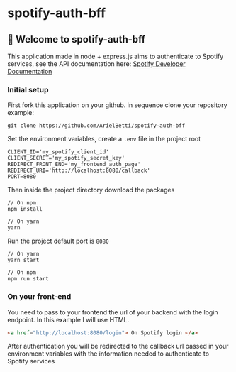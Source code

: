 # spotify-auth-bff

## 👋 Welcome to spotify-auth-bff

This application made in node + express.js aims to authenticate to Spotify services, see the API documentation here: [Spotify Developer Documentation]('https://developer.spotify.com/documentation/')

### Initial setup

First fork this application on your github. in sequence clone your repository example:

```
git clone https://github.com/ArielBetti/spotify-auth-bff
```

Set the environment variables, create a `.env` file in the project root

```
CLIENT_ID='my_spotify_client_id'
CLIENT_SECRET='my_spotify_secret_key'
REDIRECT_FRONT_END='my_frontend_auth_page'
REDIRECT_URI='http://localhost:8080/callback'
PORT=8080
```

Then inside the project directory download the packages

```
// On npm
npm install

// On yarn
yarn

```

Run the project default port is `8080`

```
// On yarn
yarn start

// On npm
npm run start

```

### On your front-end

You need to pass to your frontend the url of your backend with the login endpoint.
In this example I will use HTML.

```html
<a href="http://localhost:8080/login"> On Spotify login </a>
```

After authentication you will be redirected to the callback url passed in your environment variables with the information needed to authenticate to Spotify services
